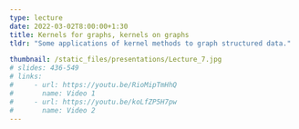 ```yaml
---
type: lecture
date: 2022-03-02T8:00:00+1:30
title: Kernels for graphs, kernels on graphs
tldr: "Some applications of kernel methods to graph structured data."

thumbnail: /static_files/presentations/Lecture_7.jpg
# slides: 436-549
# links: 
#     - url: https://youtu.be/RioMipTmHhQ
#       name: Video 1
#     - url: https://youtu.be/koLfZP5H7pw
#       name: Video 2
---
```

<!-- **Additional Videos:**
- [Kernels for biologial sequences ](https://youtu.be/8gVPPdXqyP8) -->

